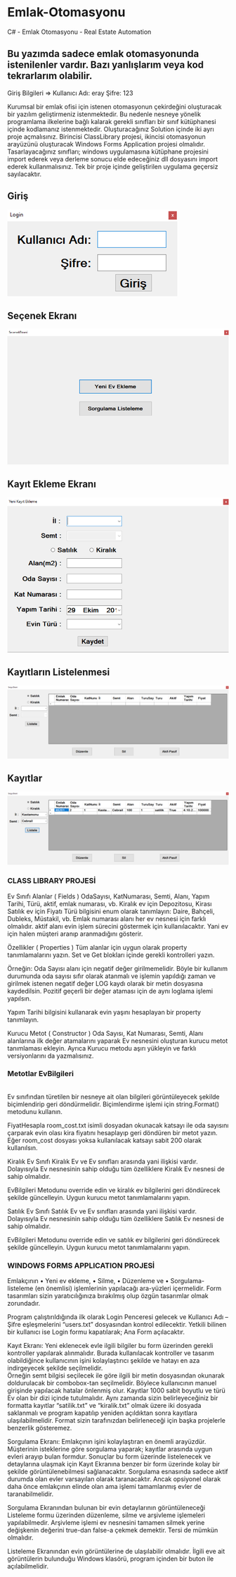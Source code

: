 # Emlak-Otomasyonu
C# - Emlak Otomasyonu - Real Estate Automation

<!-- wp:heading -->
<h2>Bu yazımda sadece emlak otomasyonunda istenilenler vardır. Bazı yanlışlarım veya kod tekrarlarım olabilir.</h2>
Giriş Bilgileri => Kullanıcı Adı: eray Şifre: 123
<!-- /wp:heading -->

<!-- wp:paragraph -->
<p>Kurumsal bir emlak ofisi için istenen otomasyonun çekirdeğini oluşturacak bir yazılım geliştirmeniz istenmektedir. Bu nedenle nesneye yönelik programlama ilkelerine bağlı kalarak gerekli sınıfları bir sınıf kütüphanesi içinde kodlamanız istenmektedir. Oluşturacağınız Solution içinde iki ayrı proje açmalısınız. Birincisi ClassLibrary projesi, ikincisi otomasyonun arayüzünü oluşturacak Windows Forms Application projesi olmalıdır. Tasarlayacağınız sınıfları; windows uygulamasına kütüphane projesini import ederek veya derleme sonucu elde edeceğiniz dll dosyasını import ederek kullanmalısınız. Tek bir proje içinde geliştirilen uygulama geçersiz sayılacaktır. </p>
<!-- /wp:paragraph -->

## Giriş
![](https://github.com/eraykisabacak/Emlak-Otomasyonu/blob/master/Emlak%20Otomsyonu%201.png)

## Seçenek Ekranı
![](https://github.com/eraykisabacak/Emlak-Otomasyonu/blob/master/Emlak%20Otomsyonu%202.png)

## Kayıt Ekleme Ekranı
![](https://github.com/eraykisabacak/Emlak-Otomasyonu/blob/master/Emlak%20Otomsyonu%203.png)

## Kayıtların Listelenmesi
![](https://github.com/eraykisabacak/Emlak-Otomasyonu/blob/master/Emlak%20Otomsyonu%204.png)

## Kayıtlar
![](https://github.com/eraykisabacak/Emlak-Otomasyonu/blob/master/Emlak%20Otomsyonu%205.png)

<!-- wp:heading {"level":3} -->
<h3>CLASS LIBRARY PROJESİ </h3>
<!-- /wp:heading -->

<!-- wp:paragraph -->
<p>Ev Sınıfı Alanlar ( Fields ) OdaSayısı, KatNumarası, Semti, Alanı, Yapım Tarihi, Türü, aktif, emlak numarası, vb. Kiralık ev için Depozitosu, Kirası Satılık ev için Fiyatı Türü bilgisini enum olarak tanımlayın: Daire, Bahçeli, Dubleks, Müstakil, vb. Emlak numarası alanı her ev nesnesi için farklı olmalıdır. aktif alanı evin işlem sürecini göstermek için kullanılacaktır. Yani ev için halen müşteri aranıp aranmadığını gösterir. </p>
<!-- /wp:paragraph -->

<!-- wp:paragraph -->
<p>Özellikler ( Properties ) Tüm alanlar için uygun olarak property tanımlamalarını yazın. Set ve Get blokları içinde gerekli kontrolleri yazın. </p>
<!-- /wp:paragraph -->

<!-- wp:paragraph -->
<p>Örneğin:  Oda Sayısı alanı için negatif değer girilmemelidir. Böyle bir kullanım durumunda oda sayısı sıfır olarak atanmalı ve işlemin yapıldığı zaman ve girilmek istenen negatif değer LOG kaydı olarak bir metin dosyasına kaydedilsin. Pozitif geçerli bir değer ataması için de aynı loglama işlemi yapılsın. </p>
<!-- /wp:paragraph -->

<!-- wp:paragraph -->
<p>Yapım Tarihi bilgisini kullanarak evin yaşını hesaplayan bir property tanımlayın. </p>
<!-- /wp:paragraph -->

<!-- wp:paragraph -->
<p>Kurucu Metot ( Constructor ) Oda Sayısı, Kat Numarası, Semti, Alanı alanlarına ilk değer atamalarını yaparak Ev nesnesini oluşturan kurucu metot tanımlaması ekleyin. Ayrıca Kurucu metodu aşırı yükleyin ve farklı versiyonlarını da yazmalısınız. </p>
<!-- /wp:paragraph -->

<!-- wp:heading {"level":3} -->
<h3>Metotlar EvBilgileri  </h3>
<!-- /wp:heading -->

<!-- wp:paragraph -->
<p><br> Ev sınıfından türetilen bir nesneye ait olan bilgileri görüntüleyecek şekilde biçimlendirip geri döndürmelidir. Biçimlendirme işlemi için string.Format() metodunu kullanın. </p>
<!-- /wp:paragraph -->

<!-- wp:paragraph -->
<p>FiyatHesapla room_cost.txt isimli dosyadan okunacak katsayı ile oda sayısını çarparak evin olası kira fiyatını hesaplayıp geri döndüren bir metot yazın. Eğer room_cost dosyası yoksa kullanılacak katsayı sabit 200 olarak kullanılsın. </p>
<!-- /wp:paragraph -->

<!-- wp:paragraph -->
<p>Kiralık Ev Sınıfı Kiralık Ev ve Ev sınıfları arasında  yani  ilişkisi vardır. Dolayısıyla Ev nesnesinin sahip olduğu tüm özelliklere Kiralık Ev nesnesi de sahip olmalıdır. </p>
<!-- /wp:paragraph -->

<!-- wp:paragraph -->
<p>EvBilgileri Metodunu override edin ve kiralık ev bilgilerini geri döndürecek şekilde güncelleyin. Uygun kurucu metot tanımlamalarını yapın. </p>
<!-- /wp:paragraph -->

<!-- wp:paragraph -->
<p>Satılık Ev Sınıfı Satılık Ev ve Ev sınıfları arasında  yani  ilişkisi vardır. Dolayısıyla Ev nesnesinin sahip olduğu tüm özelliklere Satılık Ev nesnesi de sahip olmalıdır. </p>
<!-- /wp:paragraph -->

<!-- wp:paragraph -->
<p>EvBilgileri Metodunu override edin ve satılık ev bilgilerini geri döndürecek şekilde güncelleyin. Uygun kurucu metot tanımlamalarını yapın. </p>
<!-- /wp:paragraph -->

<!-- wp:heading {"level":3} -->
<h3>WINDOWS FORMS APPLICATION PROJESİ </h3>
<!-- /wp:heading -->

<!-- wp:paragraph -->
<p>Emlakçının  • Yeni ev ekleme,  • Silme,  • Düzenleme ve  • Sorgulama-listeleme (en önemlisi) işlemlerinin yapılacağı ara-yüzleri içermelidir. Form tasarımları sizin yaratıcılığınıza bırakılmış olup özgün tasarımlar olmak zorundadır.  </p>
<!-- /wp:paragraph -->

<!-- wp:paragraph -->
<p>Program çalıştırıldığında ilk olarak Login Penceresi gelecek ve Kullanıcı Adı – Şifre eşleşmelerini “users.txt” dosyasından kontrol edilecektir. Yetkili bilinen bir kullanıcı ise Login formu kapatılarak; Ana Form açılacaktır. </p>
<!-- /wp:paragraph -->

<!-- wp:paragraph -->
<p>Kayıt Ekranı: Yeni eklenecek evle ilgili bilgiler bu form üzerinden gerekli kontroller yapılarak alınmalıdır. Burada kullanılacak kontroller ve tasarım olabildiğince kullanıcının işini kolaylaştırıcı şekilde ve hatayı en aza indirgeyecek şekilde seçilmelidir.  <br> Örneğin semt bilgisi seçilecek ile göre ilgili bir metin dosyasından okunarak doldurulacak bir combobox-tan seçilmelidir. Böylece kullanıcının manuel girişinde yapılacak hatalar önlenmiş olur. Kayıtlar 1000 sabit boyutlu ve türü Ev olan bir dizi içinde tutulmalıdır. Aynı zamanda sizin belirleyeceğiniz bir formatta kayıtlar “satilik.txt” ve “kiralik.txt” olmak üzere iki dosyada saklanmalı ve program kapatılıp yeniden açıldıktan sonra kayıtlara ulaşılabilmelidir. Format sizin tarafınızdan belirleneceği için başka projelerle benzerlik gösteremez. </p>
<!-- /wp:paragraph -->

<!-- wp:paragraph -->
<p>Sorgulama Ekranı: Emlakçının işini kolaylaştıran en önemli arayüzdür. Müşterinin isteklerine göre sorgulama yaparak; kayıtlar arasında uygun evleri arayıp bulan formdur. Sonuçlar bu form üzerinde listelenecek ve detaylarına ulaşmak için Kayıt Ekranına benzer bir form üzerinde kolay bir şekilde görüntülenebilmesi sağlanacaktır. Sorgulama esnasında sadece aktif durumda olan evler varsayılan olarak taranacaktır. Ancak opsiyonel olarak daha önce emlakçının elinde olan ama işlemi tamamlanmış evler de taranabilmelidir. </p>
<!-- /wp:paragraph -->

<!-- wp:paragraph -->
<p>Sorgulama Ekranından bulunan bir evin detaylarının görüntüleneceği Listeleme formu üzerinden düzenleme, silme ve arşivleme işlemeleri yapılabilmedir. Arşivleme işlemi ev nesnesini tamamen silmek yerine  değişkenin değerini true-dan false-a çekmek demektir. Tersi de mümkün olmalıdır. </p>
<!-- /wp:paragraph -->

<!-- wp:paragraph -->
<p>Listeleme Ekranından evin görüntülerine de ulaşılabilir olmalıdır. İlgili eve ait görüntülerin bulunduğu Windows klasörü, program içinden bir buton ile açılabilmelidir. </p>
<!-- /wp:paragraph -->
